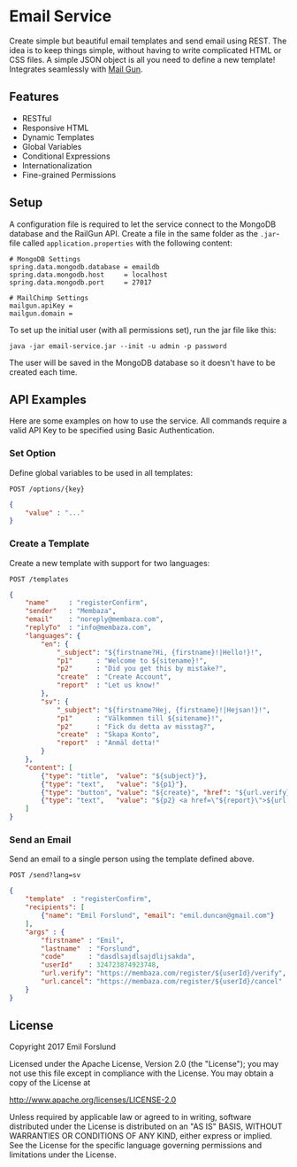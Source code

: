 # Email Service
Create simple but beautiful email templates and send email using REST. The idea is to keep things simple, without having to write complicated HTML or CSS files. A simple JSON object is all you need to define a new template!
Integrates seamlessly with [Mail Gun](https://www.mailgun.com/).

## Features
* RESTful
* Responsive HTML
* Dynamic Templates
* Global Variables
* Conditional Expressions
* Internationalization
* Fine-grained Permissions

## Setup
A configuration file is required to let the service connect to the MongoDB database and the RailGun API. Create a file in the same folder as the `.jar`-file called `application.properties` with the following content:
```properties
# MongoDB Settings
spring.data.mongodb.database = emaildb
spring.data.mongodb.host     = localhost
spring.data.mongodb.port     = 27017

# MailChimp Settings
mailgun.apiKey =
mailgun.domain =
```

To set up the initial user (with all permissions set), run the jar file like this:
```shell
java -jar email-service.jar --init -u admin -p password
```
The user will be saved in the MongoDB database so it doesn't have to be created each time.

## API Examples
Here are some examples on how to use the service. All commands require a valid API Key to be specified using Basic Authentication. 

### Set Option
Define global variables to be used in all templates:

`POST /options/{key}`
```json
{
    "value" : "..."
}
```

### Create a Template
Create a new template with support for two languages:

`POST /templates`
```json
{
    "name"     : "registerConfirm",
    "sender"   : "Membaza",
    "email"    : "noreply@membaza.com",
    "replyTo"  : "info@membaza.com",
    "languages": {
        "en": {
            "_subject": "${firstname?Hi, {firstname}!|Hello!}!",
            "p1"      : "Welcome to ${sitename}!",
            "p2"      : "Did you get this by mistake?",
            "create"  : "Create Account",
            "report"  : "Let us know!"
        },
        "sv": {
            "_subject": "${firstname?Hej, {firstname}!|Hejsan!}!",
            "p1"      : "Välkommen till ${sitename}!",
            "p2"      : "Fick du detta av misstag?",
            "create"  : "Skapa Konto",
            "report"  : "Anmäl detta!"
        }
    },
    "content": [
        {"type": "title",  "value": "${subject}"},
        {"type": "text",   "value": "${p1}"},
        {"type": "button", "value": "${create}", "href": "${url.verify}"},
        {"type": "text",   "value": "${p2} <a href=\"${report}\">${url.cancel}</a>"},
    ]
}
```

### Send an Email
Send an email to a single person using the template defined above.

`POST /send?lang=sv`
```json
{
    "template"  : "registerConfirm",
    "recipients": [
        {"name": "Emil Forslund", "email": "emil.duncan@gmail.com"}
    ],
    "args" : {
        "firstname" : "Emil",
        "lastname"  : "Forslund",
        "code"      : "dasdlsajdlsajdlijsakda",
        "userId"    : 324723874923748,
        "url.verify": "https://membaza.com/register/${userId}/verify",
        "url.cancel": "https://membaza.com/register/${userId}/cancel"
    }
}
```

## License
Copyright 2017 Emil Forslund

Licensed under the Apache License, Version 2.0 (the "License");
you may not use this file except in compliance with the License.
You may obtain a copy of the License at

   http://www.apache.org/licenses/LICENSE-2.0

Unless required by applicable law or agreed to in writing, software
distributed under the License is distributed on an "AS IS" BASIS,
WITHOUT WARRANTIES OR CONDITIONS OF ANY KIND, either express or implied.
See the License for the specific language governing permissions and
limitations under the License.